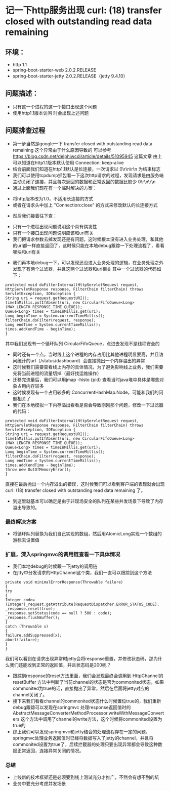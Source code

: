 # 记一下http服务出现 curl: (18) transfer closed with outstanding read data remaining
## 环境：
* http 1.1
* spring-boot-starter-web 2.0.2.RELEASE
* spring-boot-starter-jetty 2.0.2.RELEASE（jetty 9.4.10）
## 问题描述：
* 只有这一个进程的这一个接口出现这个问题
* 使用http1.1版本访问 时会出现上述问题
## 问题排查过程
* 第一步当然是google一下 transfer closed with outstanding read data remaining 这个异常由于什么原因导致的
可以参考 https://blog.csdn.net/delphiwcdj/article/details/51095945 这篇文章
由上可以知道在http1.1版本默认使用 Connection: keep-alive
* 结合前面我们知道在http1.1默认是长连接，一次请求以 0\r\n\r\n 为结束标志
* 我们可以使用tcpdump抓包看一下这次http请求的过程，发现请求是由服务端主动关闭了连接，并且每次返回的数据和正常返回的数据比缺少 0\r\n\r\n
* 通过上面我们现在有一个临时解决的方案：
- 将http版本改为1.0，不适用长连接的方式
- 或者在请求头中加上 "Connection:close" 的方式来修改默认的长连接方式
* 然后我们接着往下查：
- 只有一个进程出现问题说明这个具有偶发性
- 只有一个接口出现问题说明应该和uri有关
- 我们把请求参数去掉发现还是有问题，这时候根本没有进入业务处理，和其他的url都一样直接返回了，这时候只能在本地debug跟踪一下处理流程了，看看哪块和uri有关
* 我们再本地debug一下，可以发现还没进入业务处理的逻辑，在业务处理之外发现了有两个过滤器，并且这两个过滤器和uri相关
其中一个过滤器的代码如下：
```
protected void doFilterInternal(HttpServletRequest request, HttpServletResponse response, FilterChain filterChain) throws ServletException, IOException {
String uri = request.getRequestURI();
timeInMillis.putIfAbsent(uri, new CircularFifoQueue<Long>(MAX_LENGTH_RESPONSE_TIME_QUEUE));
Queue<Long> times = timeInMillis.get(uri);
Long beginTime = System.currentTimeMillis();
filterChain.doFilter(request, response);
Long endTime = System.currentTimeMillis();
times.add(endTime - beginTime);
}
```
其中我们发现有一个循环队列 CircularFifoQueue，点进去发现不是线程安全的
* 同时还有一个点，当时线上这个进程的内存占用比其他进程明显要高，并且访问统计的url（/status/dashboard）会直接抛出一个内存溢出的异常
* 这时候我们需要查看线上内存的具体情况，为了避免影响线上业务，我们需要先将当前进程的流量切掉（最好找运维操作）
* 迁移完流量后，我们可以用jmap -histo {pid} 查看当时java堆中具体是哪些对象占用内存较多
* 这时候发现有一个占用较多的 ConcurrentHashMap.Node，可能和我们的问题相关了
* 我们在本地模拟一下内存溢出看看是否会导致刚刚那个问题，修改一下过滤器的代码：
```
protected void doFilterInternal(HttpServletRequest request, HttpServletResponse response, FilterChain filterChain) throws ServletException, IOException {
String uri = request.getRequestURI();
timeInMillis.putIfAbsent(uri, new CircularFifoQueue<Long>(MAX_LENGTH_RESPONSE_TIME_QUEUE));
Queue<Long> times = timeInMillis.get(uri);
Long beginTime = System.currentTimeMillis();
filterChain.doFilter(request, response);
Long endTime = System.currentTimeMillis();
times.add(endTime - beginTime);
throw new OutOfMemoryError();
}
```
直接在最后抛出一个内存溢出的错误，这时候我们可以看到客户端的表现就会出现 curl: (18) transfer closed with outstanding read data remaining 了。
* 到这里就基本可以确定是由于非现场安全的队列在某些并发场景下导致了内存溢出导致的。
### 最终解决方案
* 将循环队列替换为我们自己实现的数组，然后用AtomicLong实现一个数组的游标去设置值
### 扩展，深入springmvc的调用链查看一下具体情况
* 我们本地debug的时候跟一下jetty的调用链
* 在jtty中分发请求的HttpChannel这个类，我们一直可以跟踪到这个方法
```
private void minimalErrorResponse(Throwable failure)
{
try
{
Integer code=(Integer)_request.getAttribute(RequestDispatcher.ERROR_STATUS_CODE);
_response.reset(true);
_response.setStatus(code == null ? 500 : code);
_response.flushBuffer();
}
catch (Throwable x)
{
failure.addSuppressed(x);
abort(failure);
}
}
```
我们可以看到在请求出现异常时jetty会将response重置，并修改状态码，那为什么我们还能收到正常的返回值，并且状态码是200呢？
* 跟踪到response的reset方法里面，我们会发现最终会调用到 HttpChannel的resetBuffer 方法中判断了当前channel的状态是否为commonited状态，如果commonited为true的话，直接抛出了异常，然后在后面将jetty对应的channel关闭了。
* 接下来我们看看channel的commonited状态什么时候置位true的，我们重新debug跟踪可以发现在springmvc 处理response返回值时的 AbstractMessageConverterMethodProcessor.writeWithMessageConverters 这个方法中调用了channel的write方法，这个时候将commonited设置为true的
* 综上我们可以发现springmvc和jetty结合的处理流程存在一定的问题，springmvc处理业务返回值时已经将数据写入了jetty的channel，并且将commonited设置为true了，后续拦截器的处理只要出现异常都会导致这种数据正常返回，连接异常关闭的情况。
### 总结
* 上线新的技术框架还是必须要到线上测试充分才推广，不然会有想不到的坑
* 业务中要充分考虑并发场景